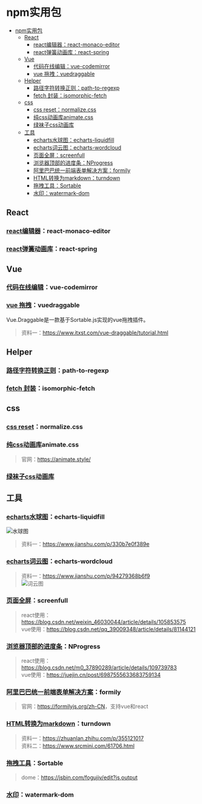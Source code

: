# npm实用包

- [npm实用包](#npm实用包)
  - [React](#react)
    - [react编辑器：react-monaco-editor](#react编辑器react-monaco-editor)
    - [react弹簧动画库：react-spring](#react弹簧动画库react-spring)
  - [Vue](#vue)
    - [代码在线编辑：vue-codemirror](#代码在线编辑vue-codemirror)
    - [vue 拖拽：vuedraggable](#vue-拖拽vuedraggable)
  - [Helper](#helper)
    - [路径字符转换正则：path-to-regexp](#路径字符转换正则path-to-regexp)
    - [fetch 封装：isomorphic-fetch](#fetch-封装isomorphic-fetch)
  - [css](#css)
    - [css reset：normalize.css](#css-resetnormalizecss)
    - [纯css动画库animate.css](#纯css动画库animatecss)
    - [绿袜子css动画库](#绿袜子css动画库)
  - [工具](#工具)
    - [echarts水球图：echarts-liquidfill](#echarts水球图echarts-liquidfill)
    - [echarts词云图：echarts-wordcloud](#echarts词云图echarts-wordcloud)
    - [页面全屏：screenfull](#页面全屏screenfull)
    - [浏览器顶部的进度条：NProgress](#浏览器顶部的进度条nprogress)
    - [阿里巴巴统一前端表单解决方案：formily](#阿里巴巴统一前端表单解决方案formily)
    - [HTML转换为markdown：turndown](#html转换为markdownturndown)
    - [拖拽工具：Sortable](#拖拽工具sortable)
    - [水印：watermark-dom](#水印watermark-dom)

## React

### [react编辑器](https://github.com/react-monaco-editor/react-monaco-editor)：react-monaco-editor

### [react弹簧动画库](https://github.com/pmndrs/react-spring)：react-spring

## Vue

### [代码在线编辑](https://github.com/surmon-china/vue-codemirror)：vue-codemirror

### [vue 拖拽](https://github.com/SortableJS/Vue.Draggable)：vuedraggable

Vue.Draggable是一款基于Sortable.js实现的vue拖拽插件。
>资料一：<https://www.itxst.com/vue-draggable/tutorial.html>  

## Helper

### [路径字符转换正则](https://github.com/pillarjs/path-to-regexp)：path-to-regexp

### [fetch 封装](https://github.com/matthew-andrews/isomorphic-fetch)：isomorphic-fetch

## css

### [css reset](https://github.com/necolas/normalize.css)：normalize.css

### [纯css动画库](https://github.com/animate-css/animate.css)animate.css

> 官网：<https://animate.style/>

### [绿袜子css动画库](https://greensock.com/)

## 工具

### [echarts水球图](https://github.com/ecomfe/echarts-liquidfill)：echarts-liquidfill

![水球图](../../static/笔记/liquidfill.png)  
> 资料一：<https://www.jianshu.com/p/330b7e0f389e>  

### [echarts词云图](https://github.com/ecomfe/echarts-wordcloud)：echarts-wordcloud

> 资料一：<https://www.jianshu.com/p/94279368b6f9>  
![词云图](../../static/笔记/wordcloud.png)  

### [页面全屏](https://github.com/sindresorhus/screenfull)：screenfull
  
>react使用：<https://blog.csdn.net/weixin_46030044/article/details/105853575>  
>vue使用：<https://blog.csdn.net/qq_39009348/article/details/81144121>  

### [浏览器顶部的进度条](https://github.com/rstacruz/nprogress)：NProgress

>react使用：<https://blog.csdn.net/m0_37890289/article/details/109739783>  
>vue使用：<https://juejin.cn/post/6987555633683759134>  

### [阿里巴巴统一前端表单解决方案](https://github.com/alibaba/formily)：formily

> 官网：<https://formilyjs.org/zh-CN>，支持vue和react

### [HTML转换为markdown](https://github.com/mixmark-io/turndown)：turndown

> 资料一：<https://zhuanlan.zhihu.com/p/355121017>  
> 资料二：<https://www.srcmini.com/61706.html>  

### [拖拽工具](https://github.com/SortableJS/Sortable)：Sortable

>dome：<https://jsbin.com/fogujiv/edit?js,output>  

### [水印](https://gitee.com/ADgirl/watermark-dom)：watermark-dom
